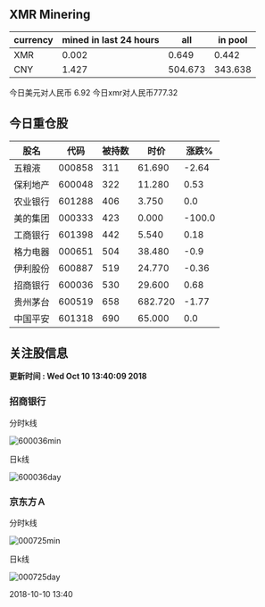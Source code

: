 ## XMR Minering

|currency|mined in last 24 hours|all|in pool|
|---|---|---|---|
|XMR|0.002|0.649|0.442|
|CNY|1.427|504.673|343.638|

今日美元对人民币 6.92	今日xmr对人民币777.32


## 今日重仓股 

|股名|代码|被持数|时价|涨跌%|
|---|---|---|---|---|
|五粮液|000858|311|61.690|-2.64|
|保利地产|600048|322|11.280|0.53|
|农业银行|601288|406|3.750|0.0|
|美的集团|000333|423|0.000|-100.0|
|工商银行|601398|442|5.540|0.18|
|格力电器|000651|504|38.480|-0.9|
|伊利股份|600887|519|24.770|-0.36|
|招商银行|600036|530|29.600|0.68|
|贵州茅台|600519|658|682.720|-1.77|
|中国平安|601318|690|65.000|0.0|

## 关注股信息
**更新时间 : Wed Oct 10 13:40:09 2018**
### 招商银行 
分时k线

![600036min](http://image.sinajs.cn/newchart/min/n/sh600036.gif)

日k线

![600036day](http://image.sinajs.cn/newchart/daily/n/sh600036.gif)

### 京东方Ａ 
分时k线

![000725min](http://image.sinajs.cn/newchart/min/n/sz000725.gif)

日k线

![000725day](http://image.sinajs.cn/newchart/daily/n/sz000725.gif)

2018-10-10 13:40